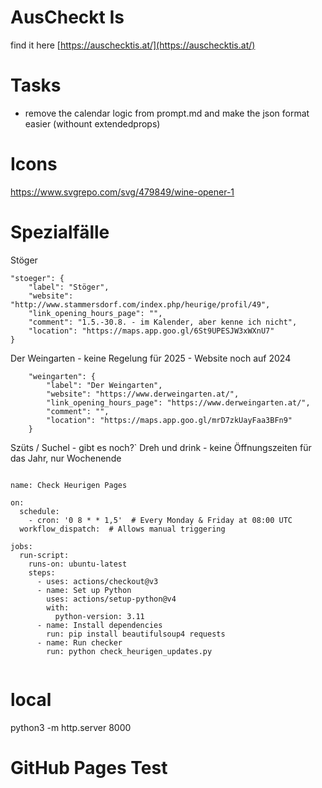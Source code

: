 # AusCheckt Is

find it here [https://auschecktis.at/](https://auschecktis.at/)

# Tasks
* remove the calendar logic from prompt.md and make the json format easier (withount extendedprops)

# Icons

https://www.svgrepo.com/svg/479849/wine-opener-1 

# Spezialfälle

Stöger

```
"stoeger": {
    "label": "Stöger",
    "website": "http://www.stammersdorf.com/index.php/heurige/profil/49",
    "link_opening_hours_page": "",
    "comment": "1.5.-30.8. - im Kalender, aber kenne ich nicht",
    "location": "https://maps.app.goo.gl/6St9UPESJW3xWXnU7"
}
```

Der Weingarten - keine Regelung für 2025 - Website noch auf 2024

```
    "weingarten": {
        "label": "Der Weingarten",
        "website": "https://www.derweingarten.at/",
        "link_opening_hours_page": "https://www.derweingarten.at/",
        "comment": "",
        "location": "https://maps.app.goo.gl/mrD7zkUayFaa3BFn9"
    }
```

Szüts / Suchel - gibt es noch?`
Dreh und drink - keine Öffnungszeiten für das Jahr, nur Wochenende

```

name: Check Heurigen Pages

on:
  schedule:
    - cron: '0 8 * * 1,5'  # Every Monday & Friday at 08:00 UTC
  workflow_dispatch:  # Allows manual triggering

jobs:
  run-script:
    runs-on: ubuntu-latest
    steps:
      - uses: actions/checkout@v3
      - name: Set up Python
        uses: actions/setup-python@v4
        with:
          python-version: 3.11
      - name: Install dependencies
        run: pip install beautifulsoup4 requests
      - name: Run checker
        run: python check_heurigen_updates.py


```

# local

python3 -m http.server 8000
# GitHub Pages Test
